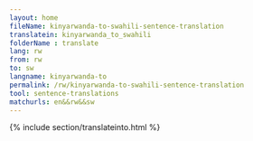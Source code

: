 ```yaml
---
layout: home
fileName: kinyarwanda-to-swahili-sentence-translation
translatein: kinyarwanda_to_swahili
folderName : translate
lang: rw
from: rw
to: sw
langname: kinyarwanda-to
permalink: /rw/kinyarwanda-to-swahili-sentence-translation
tool: sentence-translations
matchurls: en&&rw&&sw
---
```

{% include section/translateinto.html %}

